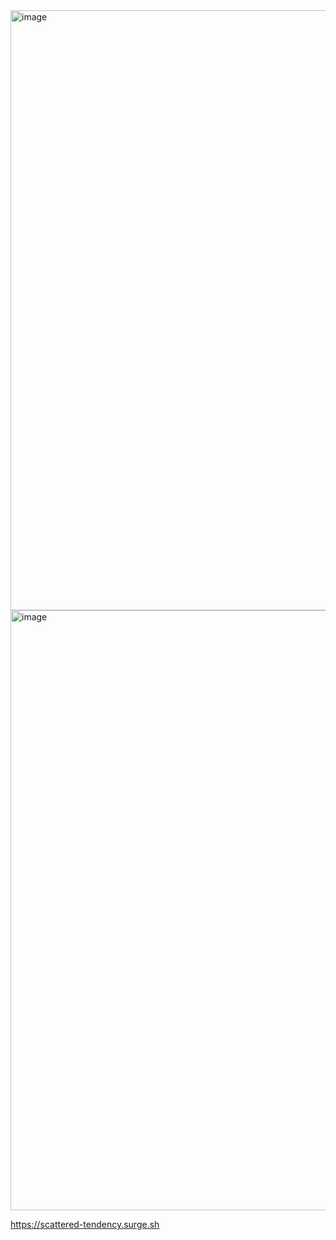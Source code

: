 <img width="960" alt="image" src="https://github.com/marlonfdev/pokedex/assets/127576391/b4dfae21-db87-46d6-b5da-68251180bc4a">
<img width="960" alt="image" src="https://github.com/marlonfdev/pokedex/assets/127576391/2032191b-ad52-40e8-85b6-da7b79c7db65">

https://scattered-tendency.surge.sh
